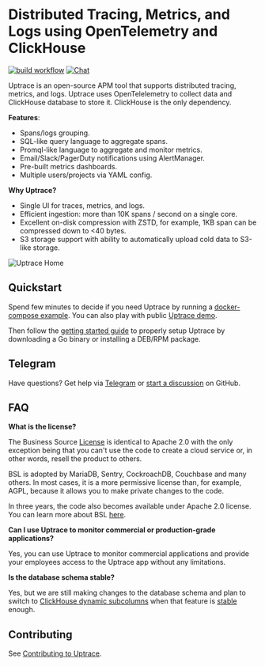# Distributed Tracing, Metrics, and Logs using OpenTelemetry and ClickHouse

[![build workflow](https://github.com/uptrace/uptrace/actions/workflows/build-and-test.yml/badge.svg)](https://github.com/uptrace/uptrace/actions)
[![Chat](https://img.shields.io/badge/-telegram-red?color=white&logo=telegram&logoColor=black)](https://t.me/uptrace)

Uptrace is an open-source APM tool that supports distributed tracing, metrics, and logs. Uptrace
uses OpenTelelemetry to collect data and ClickHouse database to store it. ClickHouse is the only
dependency.

**Features**:

- Spans/logs grouping.
- SQL-like query language to aggregate spans.
- Promql-like language to aggregate and monitor metrics.
- Email/Slack/PagerDuty notifications using AlertManager.
- Pre-built metrics dashboards.
- Multiple users/projects via YAML config.

**Why Uptrace?**

- Single UI for traces, metrics, and logs.
- Efficient ingestion: more than 10K spans / second on a single core.
- Excellent on-disk compression with ZSTD, for example, 1KB span can be compressed down to <40
  bytes.
- S3 storage support with ability to automatically upload cold data to S3-like storage.

![Uptrace Home](https://uptrace.dev/get/uptrace/home.png)

## Quickstart

Spend few minutes to decide if you need Uptrace by running a
[docker-compose example](example/docker). You can also play with public
[Uptrace demo](https://app.uptrace.dev/play).

Then follow the [getting started guide](https://uptrace.dev/get/get-started.html) to properly setup
Uptrace by downloading a Go binary or installing a DEB/RPM package.

## Telegram

Have questions? Get help via [Telegram](https://t.me/uptrace) or
[start a discussion](https://github.com/uptrace/uptrace/discussions) on GitHub.

## FAQ

**What is the license?**

The Business Source [License](LICENSE) is identical to Apache 2.0 with the only exception being that
you can't use the code to create a cloud service or, in other words, resell the product to others.

BSL is adopted by MariaDB, Sentry, CockroachDB, Couchbase and many others. In most cases, it is a
more permissive license than, for example, AGPL, because it allows you to make private changes to
the code.

In three years, the code also becomes available under Apache 2.0 license. You can learn more about
BSL [here](https://mariadb.com/bsl-faq-adopting/).

**Can I use Uptrace to monitor commercial or production-grade applications?**

Yes, you can use Uptrace to monitor commercial applications and provide your employees access to the
Uptrace app without any limitations.

**Is the database schema stable?**

Yes, but we are still making changes to the database schema and plan to switch to
[ClickHouse dynamic subcolumns](https://github.com/ClickHouse/ClickHouse/pull/23932) when that
feature is
[stable](https://github.com/ClickHouse/ClickHouse/issues?q=is%3Aissue+is%3Aopen+label%3Acomp-type-object)
enough.

## Contributing

See [Contributing to Uptrace](https://uptrace.dev/get/contributing.html).
